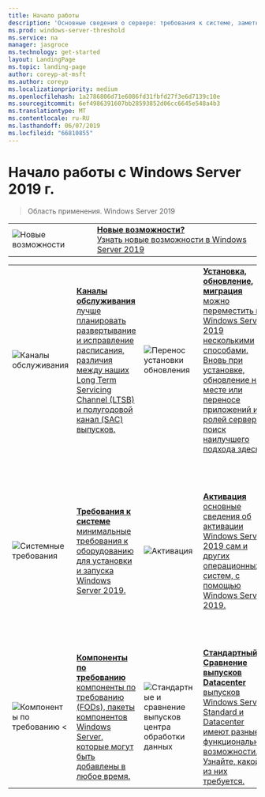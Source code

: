 ```yaml
---
title: Начало работы
description: 'Основные сведения о сервере: требования к системе, заметки о выпуске'
ms.prod: windows-server-threshold
ms.service: na
manager: jasgroce
ms.technology: get-started
layout: LandingPage
ms.topic: landing-page
author: coreyp-at-msft
ms.author: coreyp
ms.localizationpriority: medium
ms.openlocfilehash: 1a2786806d71e6086fd31fbfd27f3e6d7139c10e
ms.sourcegitcommit: 6ef4986391607bb28593852d06cc6645e548a4b3
ms.translationtype: MT
ms.contentlocale: ru-RU
ms.lasthandoff: 06/07/2019
ms.locfileid: "66810855"
---
```

# <a name="get-started-with-windows-server-2019"></a>Начало работы с Windows Server 2019 г.

>Область применения. Windows Server 2019

|       |       |
|   -   |   -   |
| ![Новые возможности](./media/i-whats-new.svg) | [**Новые возможности?**  <br>Узнать новые возможности в Windows Server 2019](whats-new-19.md)|

|       |        |        |     |       |        |
|   -   |   -    |   -    |  -  |  -    |   -    |
| ![Каналы обслуживания](./media/i-get-started.svg)  | [**Каналы обслуживания**<br>лучше планировать развертывание и исправление расписания, различия между наших Long Term Servicing Channel (LTSB) и полугодовой канал (SAC) выпусков.](servicing-channels-19.md)  | ![Перенос установки обновления](./media/i-get-started.svg) | [**Установка, обновление, миграция** <br>можно переместить в Windows Server 2019 несколькими способами. Вновь при установке, обновление на месте или переносе приложений и ролей сервера, поиск наилучшего подхода здесь.](install-upgrade-migrate-19.md)  | ![Заметки о выпуске](./media/i-get-started.svg) |[**Заметки о выпуске**<br>проблемы, которые могут вызвать серьезные неполадки, если не устранить или обойти их.](rel-notes-19.md)   |
| ![Системные требования](./media/i-get-started.svg) | [**Требования к системе**<br>минимальные требования к оборудованию для установки и запуска Windows Server 2019.](sys-reqs-19.md) |  ![Активация](./media/i-get-started.svg)|[**Активация**<br>основные сведения об активации Windows Server 2019 сам и других операционных систем, с помощью Windows Server 2019.](activation-19.md)  |  ![Совместимость приложений](./media/i-get-started.svg)|[**Совместимость приложений Windows Server 2019 и Microsoft Server**<br>нужно получить работа на Windows Server 2019 SQL или соответствующие действия для запуска Exchange? Этот раздел содержит ссылки на документацию для совместимых приложений Майкрософт.](app-compat-19.md) |
| ![Компоненты по требованию <](./media/i-get-started.svg) | [**Компоненты по требованию**<br>компоненты по требованию (FODs), пакеты компонентов Windows Server, которые могут быть добавлены в любое время.](install-fod-19.md) |  ![Стандартные и сравнение выпусков центра обработки данных](./media/i-get-started.svg) | [**Стандартный / Сравнение выпусков Datacenter**<br>выпусков Windows Server Standard и Datacenter имеют разные функциональные возможности. Узнайте, какой из них требуется.](editions-comparison-19.md) |
